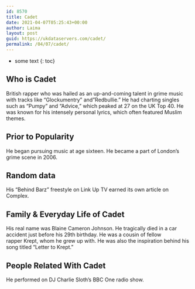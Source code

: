 ```yaml
---
id: 8570
title: Cadet
date: 2021-04-07T05:25:43+00:00
author: Laima
layout: post
guid: https://ukdataservers.com/cadet/
permalink: /04/07/cadet/
---
```


* some text
{: toc}


## Who is Cadet
                  
                  
                  
British rapper who was hailed as an up-and-coming talent in grime music with tracks like &#8220;Glockumentry&#8221; and&#8221;Redbullie.&#8221; He had charting singles such as &#8220;Pumpy&#8221; and &#8220;Advice,&#8221; which peaked at 27 on the UK Top 40. He was known for his intensely personal lyrics, which often featured Muslim themes.
                  
              
            
              
            
                
                
                
## Prior to Popularity
                  
                  
                  
He began pursuing music at age sixteen. He became a part of London&#8217;s grime scene in 2006.
                  
              
            
              
            
                
                
                
## Random data
                  
                  
                  
His &#8220;Behind Barz&#8221; freestyle on Link Up TV earned its own article on Complex.
                  
              
            
              
            
                
                
                
## Family & Everyday Life of Cadet
                  
                  
                  
His real name was Blaine Cameron Johnson. He tragically died in a car accident just before his 29th birthday. He was a cousin of fellow rapper Krept, whom he grew up with. He was also the inspiration behind his song titled &#8220;Letter to Krept.&#8221;
                  
              
            
              
            
                
                
                
## People Related With Cadet
                  
                  
                  
He performed on DJ Charlie Sloth&#8217;s BBC One radio show.
                  
              
            
              
            
                
              
            
              
              
            
            
              
            
          
          
          